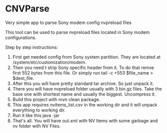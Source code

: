 # CNVParse
Very simple app to parse Sony modem config nvpreload files

This tool can be used to parse nvpreload files located in Sony modem configurations.

Step by step instructions:
1. First get needed config from Sony system partition. They are located at /system/etc/customization/modem.
2. Then you need t strip Sony specific header from it.
   To do that remve first 552 bytes from this file. Or simply run tail -c +553 $file_name > $dest_file.
3. After this you will have pretty standard tar archive. So just unpack it.
4. There you will have nvpreload folder usually with 3 bin.gz files.
   Take the base one with shortest name and usually the biggest.
   Uncompress it.
5. Build this project with mvn clean package.
6. This app requires nvitems_list.csv in the working dir and it will unpack everything to working dir.
7. Run it like this java -jar <path to unpacked nvpreload file>
8. That's all. You will have out.xml with NV Items with some garbage and nv folder with NV Files.
